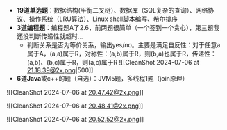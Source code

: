 - **19道单选题**：数据结构(平衡二叉树）、数据库（SQL复杂的查询）、网络协议、操作系统（LRU算法）、Linux shell脚本编写、希尔排序
- **3道编程题**：编程题A了2.6，前两题很简单（一个签到一个贪心），第三题我还没判断传递性就超时...
	- 判断关系是否为等价关系，输出yes/no。主要是满足自反性：对于任意a属于A，(a,a)属于R，对称性：(a,b)属于R，则(b,a)也属于R，传递性：(a,b)、(b,c)属于R，则(a,c)属于R
![[CleanShot 2024-07-06 at 21.18.39@2x.png|500]]
- **6道Java**或c++的题（自选）：JVM5题，多线程1题（join原理） 

![[CleanShot 2024-07-06 at 20.47.42@2x.png]]

![[CleanShot 2024-07-06 at 20.48.41@2x.png]]

![[CleanShot 2024-07-06 at 20.52.52@2x.png]]
